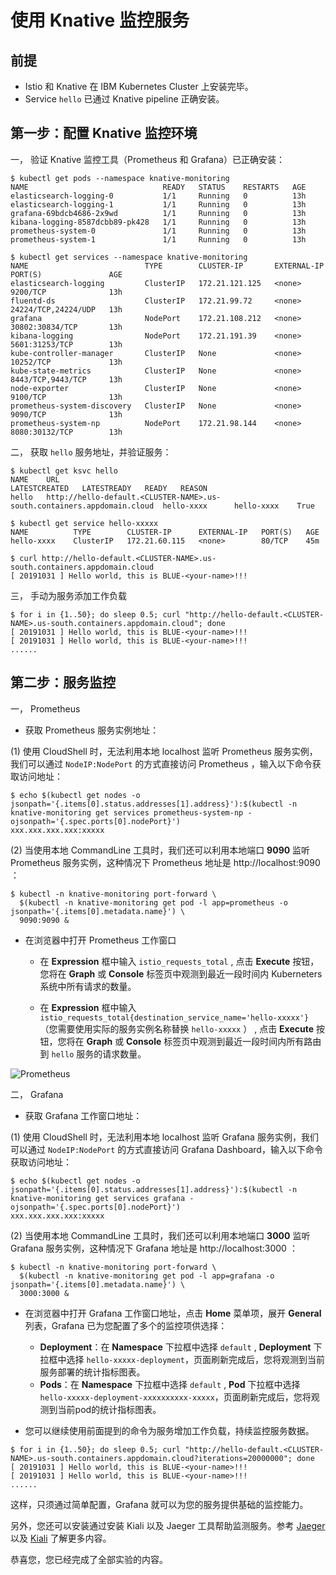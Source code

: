 # 使用 Knative 监控服务


## 前提

* Istio 和 Knative 在 IBM Kubernetes Cluster 上安装完毕。
* Service `hello` 已通过 Knative pipeline 正确安装。

## 第一步：配置 Knative 监控环境

一， 验证 Knative 监控工具（Prometheus 和 Grafana）已正确安装：
```
$ kubectl get pods --namespace knative-monitoring
NAME                              READY   STATUS    RESTARTS   AGE
elasticsearch-logging-0           1/1     Running   0          13h
elasticsearch-logging-1           1/1     Running   0          13h
grafana-69bdcb4686-2x9wd          1/1     Running   0          13h
kibana-logging-8587dcbb89-pk428   1/1     Running   0          13h
prometheus-system-0               1/1     Running   0          13h
prometheus-system-1               1/1     Running   0          13h

$ kubectl get services --namespace knative-monitoring
NAME                          TYPE        CLUSTER-IP       EXTERNAL-IP   PORT(S)               AGE
elasticsearch-logging         ClusterIP   172.21.121.125   <none>        9200/TCP              13h
fluentd-ds                    ClusterIP   172.21.99.72     <none>        24224/TCP,24224/UDP   13h
grafana                       NodePort    172.21.108.212   <none>        30802:30834/TCP       13h
kibana-logging                NodePort    172.21.191.39    <none>        5601:31253/TCP        13h
kube-controller-manager       ClusterIP   None             <none>        10252/TCP             13h
kube-state-metrics            ClusterIP   None             <none>        8443/TCP,9443/TCP     13h
node-exporter                 ClusterIP   None             <none>        9100/TCP              13h
prometheus-system-discovery   ClusterIP   None             <none>        9090/TCP              13h
prometheus-system-np          NodePort    172.21.98.144    <none>        8080:30132/TCP        13h
```

二， 获取 `hello` 服务地址，并验证服务：
```
$ kubectl get ksvc hello
NAME    URL                                                                      LATESTCREATED   LATESTREADY   READY   REASON
hello   http://hello-default.<CLUSTER-NAME>.us-south.containers.appdomain.cloud  hello-xxxx      hello-xxxx    True   

$ kubectl get service hello-xxxxx
NAME          TYPE        CLUSTER-IP      EXTERNAL-IP   PORT(S)   AGE
hello-xxxx    ClusterIP   172.21.60.115   <none>        80/TCP    45m

$ curl http://hello-default.<CLUSTER-NAME>.us-south.containers.appdomain.cloud
[ 20191031 ] Hello world, this is BLUE-<your-name>!!!
```

三， 手动为服务添加工作负载
```
$ for i in {1..50}; do sleep 0.5; curl "http://hello-default.<CLUSTER-NAME>.us-south.containers.appdomain.cloud"; done
[ 20191031 ] Hello world, this is BLUE-<your-name>!!!
[ 20191031 ] Hello world, this is BLUE-<your-name>!!!
......
```

## 第二步：服务监控

一， Prometheus

- 获取 Prometheus 服务实例地址：

(1) 使用 CloudShell 时，无法利用本地 localhost 监听 Prometheus 服务实例，我们可以通过 `NodeIP:NodePort` 的方式直接访问 Prometheus ，输入以下命令获取访问地址：
```
$ echo $(kubectl get nodes -o jsonpath='{.items[0].status.addresses[1].address}'):$(kubectl -n knative-monitoring get services prometheus-system-np -ojsonpath='{.spec.ports[0].nodePort}')
xxx.xxx.xxx.xxx:xxxxx
```

(2) 当使用本地 CommandLine 工具时，我们还可以利用本地端口 **9090** 监听 Prometheus 服务实例，这种情况下 Prometheus 地址是 http://localhost:9090 ：

```
$ kubectl -n knative-monitoring port-forward \
  $(kubectl -n knative-monitoring get pod -l app=prometheus -o jsonpath='{.items[0].metadata.name}') \
  9090:9090 &
```

- 在浏览器中打开 Prometheus 工作窗口

   - 在 **Expression** 框中输入 `istio_requests_total` , 点击 **Execute** 按钮，您将在 **Graph** 或 **Console** 标签页中观测到最近一段时间内 Kuberneters 系统中所有请求的数量。

   - 在 **Expression** 框中输入 `istio_requests_total{destination_service_name='hello-xxxxx'}` （您需要使用实际的服务实例名称替换 `hello-xxxxx` ） , 点击 **Execute** 按钮，您将在 **Graph** 或 **Console** 标签页中观测到最近一段时间内所有路由到 `hello` 服务的请求数量。

![Prometheus](https://user-images.githubusercontent.com/42362436/70292111-222ede00-1818-11ea-8d7e-94418a4ea634.png)


二， Grafana

- 获取 Grafana 工作窗口地址：

(1) 使用 CloudShell 时，无法利用本地 localhost 监听 Grafana 服务实例，我们可以通过 `NodeIP:NodePort` 的方式直接访问 Grafana Dashboard，输入以下命令获取访问地址：

```
$ echo $(kubectl get nodes -o jsonpath='{.items[0].status.addresses[1].address}'):$(kubectl -n knative-monitoring get services grafana -ojsonpath='{.spec.ports[0].nodePort}')
xxx.xxx.xxx.xxx:xxxxx
```

(2) 当使用本地 CommandLine 工具时，我们还可以利用本地端口 **3000** 监听 Grafana 服务实例，这种情况下 Grafana 地址是 http://localhost:3000 ：

```
$ kubectl -n knative-monitoring port-forward \
  $(kubectl -n knative-monitoring get pod -l app=grafana -o jsonpath='{.items[0].metadata.name}') \
  3000:3000 &
```

- 在浏览器中打开 Grafana 工作窗口地址，点击 **Home** 菜单项，展开 **General** 列表，Grafana 已为您配置了多个的监控项供选择：
  - **Deployment**：在 **Namespace** 下拉框中选择 `default` , **Deployment** 下拉框中选择 `hello-xxxxx-deployment`，页面刷新完成后，您将观测到当前服务部署的统计指标图表。
  - **Pods**：在 **Namespace** 下拉框中选择 `default` , **Pod** 下拉框中选择 `hello-xxxxx-deployment-xxxxxxxxxx-xxxxx`，页面刷新完成后，您将观测到当前pod的统计指标图表。

- 您可以继续使用前面提到的命令为服务增加工作负载，持续监控服务数据。

```
$ for i in {1..50}; do sleep 0.5; curl "http://hello-default.<CLUSTER-NAME>.us-south.containers.appdomain.cloud?iterations=20000000"; done
[ 20191031 ] Hello world, this is BLUE-<your-name>!!!
[ 20191031 ] Hello world, this is BLUE-<your-name>!!!
......
```

这样，只须通过简单配置，Grafana 就可以为您的服务提供基础的监控能力。

另外，您还可以安装通过安装 Kiali 以及 Jaeger 工具帮助监测服务。参考 [Jaeger](https://www.jaegertracing.io/docs/1.15/) 以及 [Kiali](https://kiali.io/) 了解更多内容。

恭喜您，您已经完成了全部实验的内容。